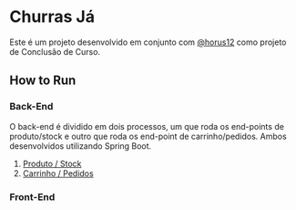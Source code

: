 # Churras Já

Este é um projeto desenvolvido em conjunto com [@horus12](https://github.com/horus12) como projeto de Conclusão de Curso.

## How to Run 

### Back-End
O back-end é dividido em dois processos, um que roda os end-points de produto/stock e outro que roda os
end-point de carrinho/pedidos. Ambos desenvolvidos utilizando Spring Boot.

1. [Produto / Stock](https://github.com/horus12/mobileAdapter)
2. [Carrinho / Pedidos](https://github.com/horus12/cart-barbecuenow)

### Front-End

